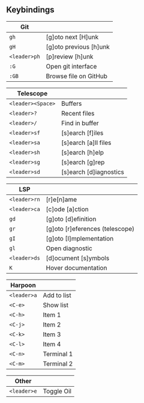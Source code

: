 ## Keybindings

| Git          |                        |
| ------------ | ---------------------- |
| `gh`         | [g]oto next [H]unk     |
| `gH`         | [g]oto previous [h]unk |
| `<leader>ph` | [p]review [h]unk       |
| `:G`         | Open git interface     |
| `:GB`        | Browse file on GitHub  |

| Telescope         |                        |
| ----------------- | ---------------------- |
| `<leader><Space>` | Buffers                |
| `<leader>?`       | Recent files           |
| `<leader>/`       | Find in buffer         |
| `<leader>sf`      | [s]earch [f]iles       |
| `<leader>sa`      | [s]earch [a]ll files   |
| `<leader>sh`      | [s]earch [h]elp        |
| `<leader>sg`      | [s]earch [g]rep        |
| `<leader>sd`      | [s]earch [d]iagnostics |

| LSP          |                                 |
| ------------ | ------------------------------- |
| `<leader>rn` | [r]e[n]ame                      |
| `<leader>ca` | [c]ode [a]ction                 |
| `gd`         | [g]oto [d]efinition             |
| `gr`         | [g]oto [r]eferences (telescope) |
| `gI`         | [g]oto [I]mplementation         |
| `gl`         | Open diagnostic                 |
| `<leader>ds` | [d]ocument [s]ymbols            |
| `K`          | Hover documentation             |

| Harpoon     |             |
| ----------- | ----------- |
| `<leader>a` | Add to list |
| `<C-e>`     | Show list   |
| `<C-h>`     | Item 1      |
| `<C-j>`     | Item 2      |
| `<C-k>`     | Item 3      |
| `<C-l>`     | Item 4      |
| `<C-n>`     | Terminal 1  |
| `<C-m>`     | Terminal 2  |

| Other       |            |
| ----------- | ---------- |
| `<leader>e` | Toggle Oil |
